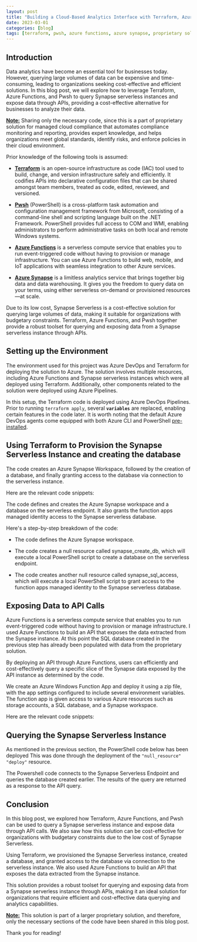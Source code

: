 ```yaml
---
layout: post
title: "Building a Cloud-Based Analytics Interface with Terraform, Azure Functions, and Pwsh."
date: 2023-03-01
categories: [blog]
tags: [terraform, pwsh, azure functions, azure synapse, proprietary solution, serverless, infrastructure as code, API calls, data querying, data analytics]
---
```


## Introduction

Data analytics have become an essential tool for businesses today. However, querying large volumes of data can be expensive and time-consuming, leading to organizations seeking cost-effective and efficient solutions. In this blog post, we will explore how to leverage Terraform, Azure Functions, and Pwsh to query Synapse serverless instances and expose data through APIs, providing a cost-effective alternative for businesses to analyze their data.

<b><u> Note:</u></b> Sharing only the necessary code, since this is a part of proprietary solution for managed cloud compliance that automates compliance monitoring and reporting, provides expert knowledge, and helps organizations meet global standards, identify risks, and enforce policies in their cloud environment.

Prior knowledge of the following tools is assumed:

- [**Terraform**](https://www.terraform.io/) is an open-source infrastructure as code (IAC) tool used to build, change, and version infrastructure safely and efficiently. It codifies APIs into declarative configuration files that can be shared amongst team members, treated as code, edited, reviewed, and versioned.

- [**Pwsh**](https://docs.microsoft.com/en-us/powershell/) (PowerShell) is a cross-platform task automation and configuration management framework from Microsoft, consisting of a command-line shell and scripting language built on the .NET Framework. PowerShell provides full access to COM and WMI, enabling administrators to perform administrative tasks on both local and remote Windows systems.

- [**Azure Functions**](https://azure.microsoft.com/en-us/services/functions/) is a serverless compute service that enables you to run event-triggered code without having to provision or manage infrastructure. You can use Azure Functions to build web, mobile, and IoT applications with seamless integration to other Azure services.

- [**Azure Synapse**](https://azure.microsoft.com/en-us/services/synapse-analytics/) is a limitless analytics service that brings together big data and data warehousing. It gives you the freedom to query data on your terms, using either serverless on-demand or provisioned resources—at scale.

Due to its low cost, Synapse Serverless is a cost-effective solution for querying large volumes of data, making it suitable for organizations with budgetary constraints. Terraform, Azure Functions, and Pwsh together provide a robust toolset for querying and exposing data from a Synapse serverless instance through APIs.

## Setting up the Environment

The environment used for this project was Azure DevOps and Terraform for deploying the solution to Azure. The solution involves multiple resources, including Azure Functions and Synapse serverless instances which were all deployed using Terraform. Additionally, other components related to the solution were deployed using Azure Pipelines.

In this setup, the Terraform code is deployed using Azure DevOps Pipelines. Prior to running <code>terraform apply</code>, several <code>__variables__</code> are replaced, enabling certain features in the code later. It is worth noting that the default Azure DevOps agents come equipped with both Azure CLI and PowerShell [pre-installed](https://github.com/actions/runner-images/blob/main/images/linux/Ubuntu2204-Readme.md). 

## Using Terraform to Provision the Synapse Serverless Instance and creating the database

The code creates an Azure Synapse Workspace, followed by the creation of a database, and finally granting access to the database via connection to the serverless instance.

Here are the relevant code snippets:

<script src="https://gist.github.com/sturlabragason/96ef1058be3a69913ac70e8947f00883.js"></script>

The code defines and creates the Azure Synapse workspace and a database on the serverless endpoint. It also grants the function apps managed identity access to the Synapse serverless database.

Here's a step-by-step breakdown of the code:

- The code defines the Azure Synapse workspace.

- The code creates a null resource called synapse_create_db, which will execute a local PowerShell script to create a database on the serverless endpoint. 

- The code creates another null resource called synapse_sql_access, which will execute a local PowerShell script to grant access to the function apps managed identity to the Synapse serverless database.


## Exposing Data to API Calls
Azure Functions is a serverless compute service that enables you to run event-triggered code without having to provision or manage infrastructure. I used Azure Functions to build an API that exposes the data extracted from the Synapse instance. At this point the SQL database created in the previous step has already been populated with data from the proprietary solution.

By deploying an API through Azure Functions, users can efficiently and cost-effectively query a specific slice of the Synapse data exposed by the API instance as determined by the code.

We create an Azure Windows Function App and deploy it using a zip file, with the app settings configured to include several environment variables. The function app is given access to various Azure resources such as storage accounts, a SQL database, and a Synapse workspace.

Here are the relevant code snippets:

<script src="https://gist.github.com/sturlabragason/b8515e52fb2baefcc2855d168d2f02f9.js"></script>


## Querying the Synapse Serverless Instance

As mentioned in the previous section, the PowerShell code below has been deployed  This was done through the deployment of the <code>"null_resource" "deploy"</code> resource. 

The Powershell code connects to the Synapse Serverless Endpoint and queries the database created earlier. The results of the query are returned as a response to the API query.

<script src="https://gist.github.com/sturlabragason/e056da97409eb9fe688739b40d1c9c08.js"></script>

## Conclusion

In this blog post, we explored how Terraform, Azure Functions, and Pwsh can be used to query a Synapse serverless instance and expose data through API calls. We also saw how this solution can be cost-effective for organizations with budgetary constraints due to the low cost of Synapse Serverless.

Using Terraform, we provisioned the Synapse Serverless instance, created a database, and granted access to the database via connection to the serverless instance. We also used Azure Functions to build an API that exposes the data extracted from the Synapse instance.

This solution provides a robust toolset for querying and exposing data from a Synapse serverless instance through APIs, making it an ideal solution for organizations that require efficient and cost-effective data querying and analytics capabilities.

<b><u> Note:</u></b> This solution is part of a larger proprietary solution, and therefore, only the necessary sections of the code have been shared in this blog post.

Thank you for reading!